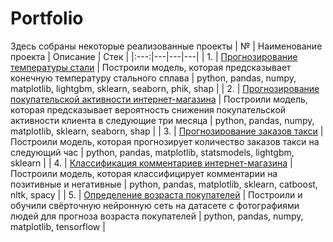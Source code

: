 # Portfolio

Здесь собраны некоторые реализованные проекты
| № | Наименование проекта | Описание | Стек |
|:---:|---|---|---|
| 1. | [Прогнозирование температуры стали](https://github.com/AntonSA888/Portfolio/tree/main/15_steel_processing) | Построили модель, которая предсказывает конечную температуру стального сплава | python, pandas, numpy, matplotlib, lightgbm, sklearn, seaborn, phik, shap |
| 2. | [Прогнозирование покупательской активности интернет-магазина](https://github.com/AntonSA888/Portfolio/tree/main/7_purchasing_activity) | Построили модель, которая предсказывает вероятность снижения покупательской активности клиента в следующие три месяца | python, pandas, numpy, matplotlib, sklearn, seaborn, shap |
| 3. | [Прогнозирование заказов такси](https://github.com/AntonSA888/Portfolio/tree/main/12_time_series_taxi) | Построили модель, которая прогнозирует количество заказов такси на следующий час | python, pandas, matplotlib, statsmodels, lightgbm, sklearn |
| 4. | [Классификация комментариев интернет-магазина](https://github.com/AntonSA888/Portfolio/tree/main/13_nlp_class_comments) | Построили модель, которая классифицирует комментарии на позитивные и негативные | python, pandas, matplotlib, sklearn, catboost, nltk, spacy |
| 5. | [Определение возраста покупателей](https://github.com/AntonSA888/Portfolio/tree/main/14_cv_age_customers) | Построили и обучили свёрточную нейронную сеть на датасете с фотографиями людей для прогноза возраста покупателей | python, pandas, numpy, matplotlib, tensorflow |

